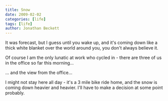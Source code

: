 ```yaml
---
title: Snow
date: 2009-02-02
categories: [life]
tags: [life]
author: Jonathan Beckett
---
```


It was forecast, but I guess until you wake up, and it's coming down like a thick white blanket over the world around you, you don't always believe it.

Of course I am the only lunatic at work who cycled in - there are three of us in the office so far this morning...

... and the view from the office...

I might not stay here all day - it's a 3 mile bike ride home, and the snow is coming down heavier and heavier. I'll have to make a decision at some point probably.